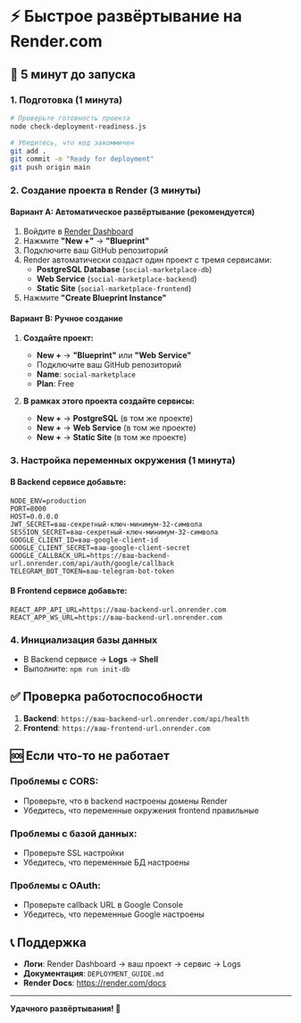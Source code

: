# ⚡ Быстрое развёртывание на Render.com

## 🚀 5 минут до запуска

### 1. Подготовка (1 минута)
```bash
# Проверьте готовность проекта
node check-deployment-readiness.js

# Убедитесь, что код закоммичен
git add .
git commit -m "Ready for deployment"
git push origin main
```

### 2. Создание проекта в Render (3 минуты)

#### Вариант A: Автоматическое развёртывание (рекомендуется)
1. Войдите в [Render Dashboard](https://dashboard.render.com/)
2. Нажмите **"New +"** → **"Blueprint"**
3. Подключите ваш GitHub репозиторий
4. Render автоматически создаст один проект с тремя сервисами:
   - **PostgreSQL Database** (`social-marketplace-db`)
   - **Web Service** (`social-marketplace-backend`)
   - **Static Site** (`social-marketplace-frontend`)
5. Нажмите **"Create Blueprint Instance"**

#### Вариант B: Ручное создание
1. **Создайте проект:**
   - **New +** → **"Blueprint"** или **"Web Service"**
   - Подключите ваш GitHub репозиторий
   - **Name**: `social-marketplace`
   - **Plan**: Free

2. **В рамках этого проекта создайте сервисы:**
   - **New +** → **PostgreSQL** (в том же проекте)
   - **New +** → **Web Service** (в том же проекте)
   - **New +** → **Static Site** (в том же проекте)

### 3. Настройка переменных окружения (1 минута)

#### В Backend сервисе добавьте:
```
NODE_ENV=production
PORT=8000
HOST=0.0.0.0
JWT_SECRET=ваш-секретный-ключ-минимум-32-символа
SESSION_SECRET=ваш-секретный-ключ-минимум-32-символа
GOOGLE_CLIENT_ID=ваш-google-client-id
GOOGLE_CLIENT_SECRET=ваш-google-client-secret
GOOGLE_CALLBACK_URL=https://ваш-backend-url.onrender.com/api/auth/google/callback
TELEGRAM_BOT_TOKEN=ваш-telegram-bot-token
```

#### В Frontend сервисе добавьте:
```
REACT_APP_API_URL=https://ваш-backend-url.onrender.com
REACT_APP_WS_URL=https://ваш-backend-url.onrender.com
```

### 4. Инициализация базы данных
- В Backend сервисе → **Logs** → **Shell**
- Выполните: `npm run init-db`

## ✅ Проверка работоспособности

1. **Backend**: `https://ваш-backend-url.onrender.com/api/health`
2. **Frontend**: `https://ваш-frontend-url.onrender.com`

## 🆘 Если что-то не работает

### Проблемы с CORS:
- Проверьте, что в backend настроены домены Render
- Убедитесь, что переменные окружения frontend правильные

### Проблемы с базой данных:
- Проверьте SSL настройки
- Убедитесь, что переменные БД настроены

### Проблемы с OAuth:
- Проверьте callback URL в Google Console
- Убедитесь, что переменные Google настроены

## 📞 Поддержка

- **Логи**: Render Dashboard → ваш проект → сервис → Logs
- **Документация**: `DEPLOYMENT_GUIDE.md`
- **Render Docs**: https://render.com/docs

---

**Удачного развёртывания! 🎉** 